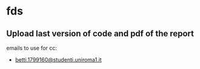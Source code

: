 # fds

Upload last version of code and pdf of the report 
---------------------
emails to use for cc:
- betti.1799160@studenti.uniroma1.it
